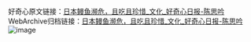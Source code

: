 好奇心原文链接：[日本鳗鱼濒危，且吃且珍惜_文化_好奇心日报-陈思吟](https://www.qdaily.com/articles/1656.html)
WebArchive归档链接：[日本鳗鱼濒危，且吃且珍惜_文化_好奇心日报-陈思吟](http://web.archive.org/web/20190623145952/https://www.qdaily.com/articles/1656.html)
![image](http://ww3.sinaimg.cn/large/007d5XDply1g3v4l231bgj30u03cnhdt)